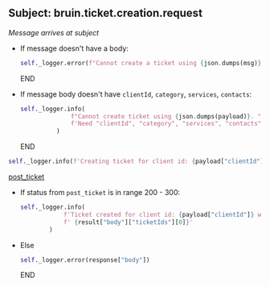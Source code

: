 ## Subject: bruin.ticket.creation.request

_Message arrives at subject_

* If message doesn't have a body:
  ```python
  self._logger.error(f"Cannot create a ticket using {json.dumps(msg)}. JSON malformed")
  ```
  END

* If message body doesn't have `clientId`, `category`, `services`, `contacts`:
  ```python
  self._logger.info(
                f"Cannot create ticket using {json.dumps(payload)}. "
                f'Need "clientId", "category", "services", "contacts"'
            )
  ```
  END

```python
self._logger.info(f'Creating ticket for client id: {payload["clientId"]}...')
```

[post_ticket](../repositories/bruin_repository/post_ticket.md)

* If status from `post_ticket` is in range 200 - 300:
    ```python
    self._logger.info(
                f'Ticket created for client id: {payload["clientId"]} with ticket id:'
                f' {result["body"]["ticketIds"][0]}'
            )
    ```
* Else
  ```python
  self._logger.error(response["body"])
  ```
  END